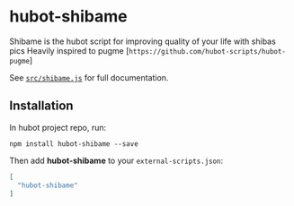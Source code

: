 # hubot-shibame

Shibame is the hubot script for improving quality of your life with shibas pics
Heavily inspired to pugme [`https://github.com/hubot-scripts/hubot-pugme`]

See [`src/shibame.js`](src/shibame.js) for full documentation.

## Installation

In hubot project repo, run:

`npm install hubot-shibame --save`

Then add **hubot-shibame** to your `external-scripts.json`:

```json
[
  "hubot-shibame"
]
```
